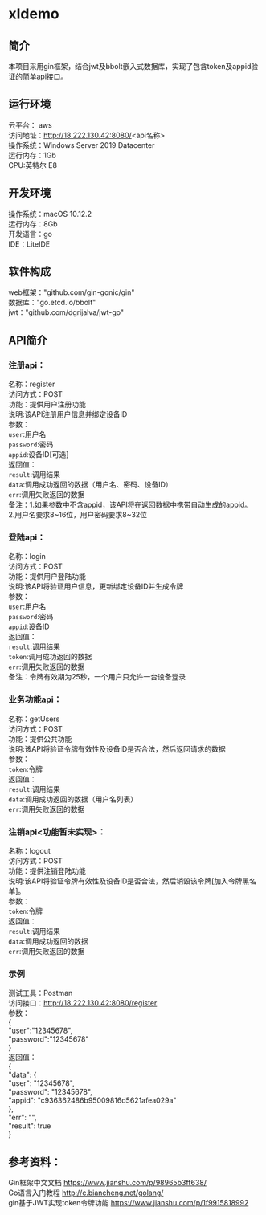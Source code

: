 # xldemo
## 简介
  本项目采用gin框架，结合jwt及bbolt嵌入式数据库，实现了包含token及appid验证的简单api接口。<br>

## 运行环境
云平台： aws<br>
访问地址：http://18.222.130.42:8080/<api名称><br>
操作系统：Windows Server 2019 Datacenter<br>
运行内存：1Gb<br>
CPU:英特尔 E8

## 开发环境
操作系统：macOS 10.12.2<br>
运行内存：8Gb<br>
开发语言：go<br>
IDE：LiteIDE<br>

## 软件构成
web框架："github.com/gin-gonic/gin"<br>
数据库："go.etcd.io/bbolt"<br>
jwt："github.com/dgrijalva/jwt-go"<br>

## API简介
### 注册api：
名称：register<br>
访问方式：POST<br>
功能：提供用户注册功能<br>
说明:该API注册用户信息并绑定设备ID<br>
参数：<br>
`user`:用户名<br>
`password`:密码<br>
`appid`:设备ID[可选]<br>
返回值：<br>
`result`:调用结果<br>
`data`:调用成功返回的数据（用户名、密码、设备ID）<br>
`err`:调用失败返回的数据<br>
备注：1.如果参数中不含appid，该API将在返回数据中携带自动生成的appid。<br>
2.用户名要求8~16位，用户密码要求8~32位<br>

### 登陆api：
名称：login<br>
访问方式：POST<br>
功能：提供用户登陆功能<br>
说明:该API将验证用户信息，更新绑定设备ID并生成令牌<br>
参数：<br>
`user`:用户名<br>
`password`:密码<br>
`appid`:设备ID<br>
返回值：<br>
`result`:调用结果<br>
`token`:调用成功返回的数据<br>
`err`:调用失败返回的数据<br>
备注：令牌有效期为25秒，一个用户只允许一台设备登录<br>

### 业务功能api：
名称：getUsers<br>
访问方式：POST<br>
功能：提供公共功能<br>
说明:该API将验证令牌有效性及设备ID是否合法，然后返回请求的数据<br>
参数：<br>
`token`:令牌<br>
返回值：<br>
`result`:调用结果<br>
`data`:调用成功返回的数据（用户名列表）<br>
`err`:调用失败返回的数据<br>

### 注销api<功能暂未实现>：
名称：logout<br>
访问方式：POST<br>
功能：提供注销登陆功能<br>
说明:该API将验证令牌有效性及设备ID是否合法，然后销毁该令牌[加入令牌黑名单]。<br>
参数：<br>
`token`:令牌<br>
返回值：<br>
`result`:调用结果<br>
`data`:调用成功返回的数据<br>
`err`:调用失败返回的数据<br>

### 示例
测试工具：Postman<br>
访问接口：http://18.222.130.42:8080/register<br>
参数：<br>
{<br>
	"user":"12345678",<br>
	"password":"12345678"<br>
}<br>
返回值：<br>
{<br>
    "data": {<br>
        "user": "12345678",<br>
        "password": "12345678",<br>
        "appid": "c936362486b95009816d5621afea029a"<br>
    },<br>
    "err": "",<br>
    "result": true<br>
}<br>


## 参考资料：
Gin框架中文文档 https://www.jianshu.com/p/98965b3ff638/<br>
Go语言入门教程  http://c.biancheng.net/golang/<br>
gin基于JWT实现token令牌功能 https://www.jianshu.com/p/1f9915818992<br>

